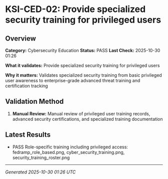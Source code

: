 # KSI-CED-02: Provide specialized security training for privileged users

## Overview

**Category:** Cybersecurity Education
**Status:** PASS
**Last Check:** 2025-10-30 01:26

**What it validates:** Provide specialized security training for privileged users

**Why it matters:** Validates specialized security training from basic privileged user awareness to enterprise-grade advanced threat training and certification tracking

## Validation Method

1. **Manual Review:** Manual review of privileged user training records, advanced security certifications, and specialized training documentation

## Latest Results

- PASS Role-specific training including privileged access: fedramp_role_based.png, cyber_security_training.png, security_training_roster.png

---
*Generated 2025-10-30 01:26 UTC*